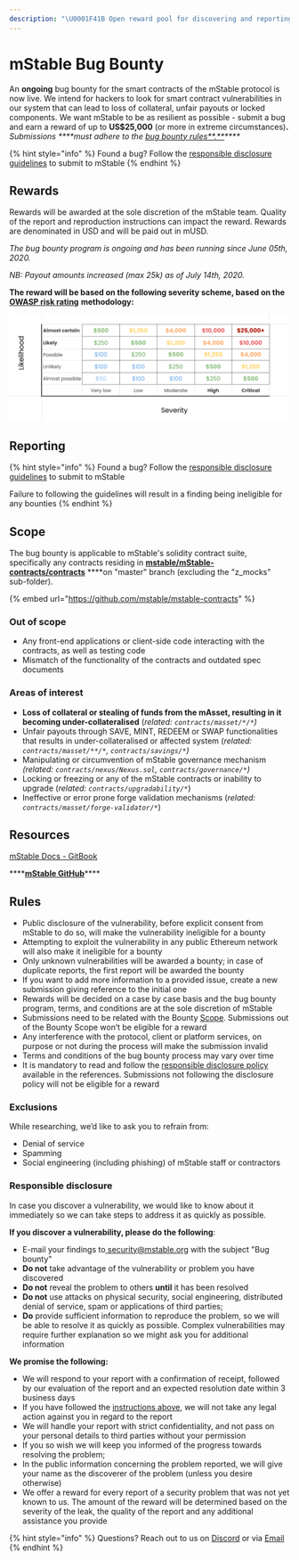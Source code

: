 ```yaml
---
description: "\U0001F41B Open reward pool for discovering and reporting vulnerabilities in the mStable protocol."
---
```


# mStable Bug Bounty

An **ongoing** bug bounty for the smart contracts of the mStable protocol is now live. We intend for hackers to look for smart contract vulnerabilities in our system that can lead to loss of collateral, unfair payouts or locked components. We want mStable to be as resilient as possible - submit a bug and earn a reward of up to **US$25,000** \(or more in extreme circumstances\)**.** _Submissions ****must adhere to the_ [_bug bounty rules**.**_](mstable-bug-bounty.md#rules)_\*\*\*\*_

{% hint style="info" %}
Found a bug? Follow the [responsible disclosure guidelines](mstable-bug-bounty.md#responsible-disclosure) to submit to mStable
{% endhint %}

## **Rewards**

Rewards will be awarded at the sole discretion of the mStable team. Quality of the report and reproduction instructions can impact the reward. Rewards are denominated in USD and will be paid out in mUSD.

_The bug bounty program is ongoing and has been running since June 05th, 2020._

_NB: Payout amounts increased \(max 25k\) as of July 14th, 2020._ 

**The reward will be based on the following severity scheme, based on the** [**OWASP risk rating**](https://owasp.org/www-community/OWASP_Risk_Rating_Methodology) **methodology:**

![](../../.gitbook/assets/image%20%2812%29.png)

## **Reporting**

{% hint style="info" %}
Found a bug? Follow the [responsible disclosure guidelines](mstable-bug-bounty.md#responsible-disclosure) to submit to mStable

Failure to following the guidelines will result in a finding being ineligible for any bounties
{% endhint %}

## **Scope**

The bug bounty is applicable to mStable's solidity contract suite, specifically any contracts residing in [**mstable/mStable-contracts/contracts**](https://github.com/mstable/mStable-contracts/tree/master/contracts) ****on "master" branch \(excluding the "z\_mocks" sub-folder\).

{% embed url="https://github.com/mstable/mstable-contracts" %}

### Out of scope

* Any front-end applications or client-side code interacting with the contracts, as well as testing code
* Mismatch of the functionality of the contracts and outdated spec documents

### Areas of interest

* **Loss of collateral or stealing of funds from the mAsset, resulting in it becoming under-collateralised** \(_related: `contracts/masset/*/*`\)_
* Unfair payouts through SAVE, MINT, REDEEM or SWAP functionalities that results in under-collateralised or affected system \(_related: `contracts/masset/**/*`, `contracts/savings/*`\)_
* Manipulating or circumvention of mStable governance mechanism _\(related: `contracts/nexus/Nexus.sol`, `contracts/governance/*`\)_
* Locking or freezing or any of the mStable contracts or inability to upgrade \(_related: `contracts/upgradability/*`_\)
* Ineffective or error prone forge validation mechanisms \(_related: `contracts/masset/forge-validator/*`_\)

## Resources

[mStable Docs - GitBook](https://docs.mstable.org)

\*\*\*\*[**mStable GitHub**](https://github.com/mstable/mstable-contracts)\*\*\*\*

## Rules

* Public disclosure of the vulnerability, before explicit consent from mStable to do so, will make the vulnerability ineligible for a bounty
* Attempting to exploit the vulnerability in any public Ethereum network will also make it ineligible for a bounty
* Only unknown vulnerabilities will be awarded a bounty; in case of duplicate reports, the first report will be awarded the bounty
* If you want to add more information to a provided issue, create a new submission giving reference to the initial one
* Rewards will be decided on a case by case basis and the bug bounty program, terms, and conditions are at the sole discretion of mStable
* Submissions need to be related with the Bounty [Scope](mstable-bug-bounty.md#scope). Submissions out of the Bounty Scope won’t be eligible for a reward
* Any interference with the protocol, client or platform services, on purpose or not during the process will make the submission invalid
* Terms and conditions of the bug bounty process may vary over time
* It is mandatory to read and follow the [responsible disclosure policy](mstable-bug-bounty.md#responsible-disclosure) available in the references. Submissions not following the disclosure policy will not be eligible for a reward

### **Exclusions**

While researching, we’d like to ask you to refrain from:

* Denial of service
* Spamming
* Social engineering \(including phishing\) of mStable staff or contractors

### Responsible disclosure

In case you discover a vulnerability, we would like to know about it immediately so we can take steps to address it as quickly as possible.

**If you discover a vulnerability, please do the following**: 

* E-mail your findings to[ security@mstable.org](mailto:security@mstable.org) with the subject "Bug bounty"
* **Do not** take advantage of the vulnerability or problem you have discovered
* **Do not** reveal the problem to others **until** it has been resolved
* **Do not** use attacks on physical security, social engineering, distributed denial of service, spam or applications of third parties;
* **Do** provide sufficient information to reproduce the problem, so we will be able to resolve it as quickly as possible. Complex vulnerabilities may require further explanation so we might ask you for additional information

**We promise the following:** 

* We will respond to your report with a confirmation of receipt, followed by our evaluation of the report and an expected resolution date within 3 business days 
* If you have followed the [instructions above](mstable-bug-bounty.md#rules), we will not take any legal action against you in regard to the report
* We will handle your report with strict confidentiality, and not pass on your personal details to third parties without your permission
* If you so wish we will keep you informed of the progress towards resolving the problem;
* In the public information concerning the problem reported, we will give your name as the discoverer of the problem \(unless you desire otherwise\)
* We offer a reward for every report of a security problem that was not yet known to us. The amount of the reward will be determined based on the severity of the leak, the quality of the report and any additional assistance you provide



{% hint style="info" %}
Questions? Reach out to us on [Discord](https://discord.gg/7n3m7Tz) or via [Email](mailto:info@mstable.org)
{% endhint %}

